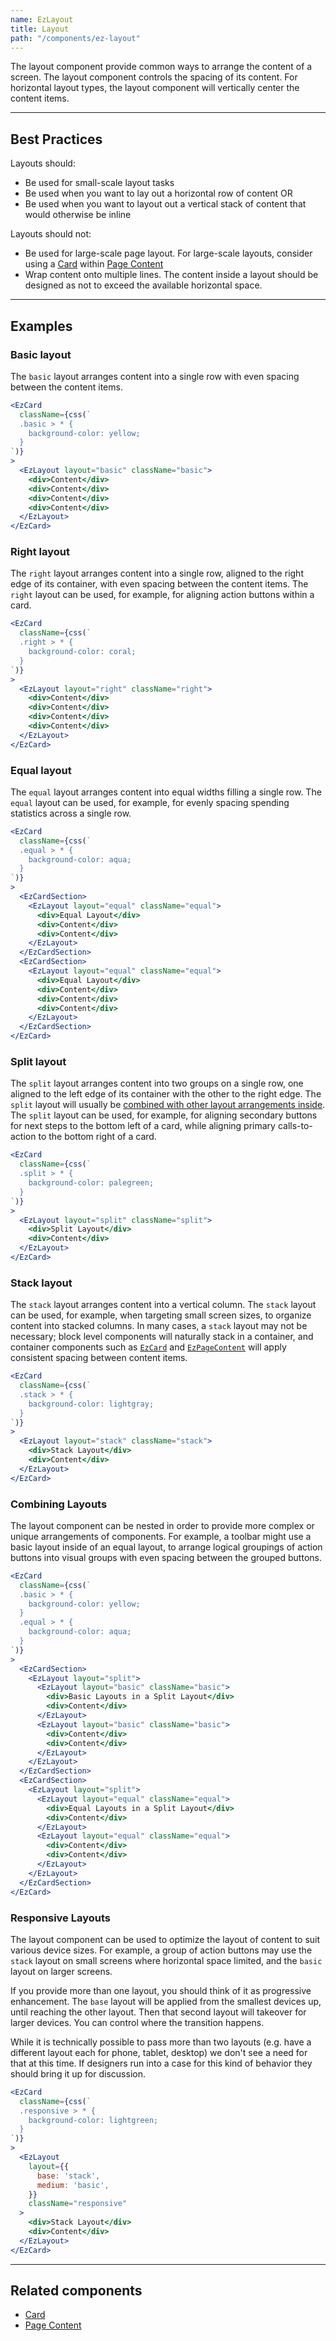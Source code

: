 ```yaml
---
name: EzLayout
title: Layout
path: "/components/ez-layout"
---
```


The layout component provide common ways to arrange the content of a screen. The layout component controls the spacing of its content. For horizontal layout types, the layout component will vertically center the content items.

---

## Best Practices

Layouts should:

* Be used for small-scale layout tasks
* Be used when you want to lay out a horizontal row of content OR
* Be used when you want to layout out a vertical stack of content that would otherwise be inline

Layouts should not:

* Be used for large-scale page layout. For large-scale layouts, consider using a [Card](/components/ez-card) within [Page Content](/components/ez-page-content)
* Wrap content onto multiple lines. The content inside a layout should be designed as not to exceed the available horizontal space.

---

## Examples

### Basic layout

The `basic` layout arranges content into a single row with even spacing between the content items.

```jsx
<EzCard
  className={css(`
  .basic > * {
    background-color: yellow;
  }
`)}
>
  <EzLayout layout="basic" className="basic">
    <div>Content</div>
    <div>Content</div>
    <div>Content</div>
    <div>Content</div>
  </EzLayout>
</EzCard>
```

### Right layout

The `right` layout arranges content into a single row, aligned to the right edge of its container, with even spacing between the content items. The `right` layout can be used, for example, for aligning action buttons within a card.

```jsx
<EzCard
  className={css(`
  .right > * {
    background-color: coral;
  }
`)}
>
  <EzLayout layout="right" className="right">
    <div>Content</div>
    <div>Content</div>
    <div>Content</div>
    <div>Content</div>
  </EzLayout>
</EzCard>
```

### Equal layout

The `equal` layout arranges content into equal widths filling a single row. The `equal` layout can be used, for example, for evenly spacing spending statistics across a single row.

```jsx
<EzCard
  className={css(`
  .equal > * {
    background-color: aqua;
  }
`)}
>
  <EzCardSection>
    <EzLayout layout="equal" className="equal">
      <div>Equal Layout</div>
      <div>Content</div>
      <div>Content</div>
    </EzLayout>
  </EzCardSection>
  <EzCardSection>
    <EzLayout layout="equal" className="equal">
      <div>Equal Layout</div>
      <div>Content</div>
      <div>Content</div>
      <div>Content</div>
    </EzLayout>
  </EzCardSection>
</EzCard>
```

### Split layout

The `split` layout arranges content into two groups on a single row, one aligned to the left edge of its container with the other to the right edge. The `split` layout will usually be [combined with other layout arrangements inside](#combining-layouts). The `split` layout can be used, for example, for aligning secondary buttons for next steps to the bottom left of a card, while aligning primary calls-to-action to the bottom right of a card.

```jsx
<EzCard
  className={css(`
  .split > * {
    background-color: palegreen;
  }
`)}
>
  <EzLayout layout="split" className="split">
    <div>Split Layout</div>
    <div>Content</div>
  </EzLayout>
</EzCard>
```

### Stack layout

The `stack` layout arranges content into a vertical column. The `stack` layout can be used, for example, when targeting small screen sizes, to organize content into stacked columns. In many cases, a `stack` layout may not be necessary; block level components will naturally stack in a container, and container components such as [`EzCard`](/components/ez-card) and [`EzPageContent`](/components/ez-page-content) will apply consistent spacing between content items.

```jsx
<EzCard
  className={css(`
  .stack > * {
    background-color: lightgray;
  }
`)}
>
  <EzLayout layout="stack" className="stack">
    <div>Stack Layout</div>
    <div>Content</div>
  </EzLayout>
</EzCard>
```

### Combining Layouts

The layout component can be nested in order to provide more complex or unique arrangements of components. For example, a toolbar might use a basic layout inside of an equal layout, to arrange logical groupings of action buttons into visual groups with even spacing between the grouped buttons.

```jsx
<EzCard
  className={css(`
  .basic > * {
    background-color: yellow;
  }
  .equal > * {
    background-color: aqua;
  }
`)}
>
  <EzCardSection>
    <EzLayout layout="split">
      <EzLayout layout="basic" className="basic">
        <div>Basic Layouts in a Split Layout</div>
        <div>Content</div>
      </EzLayout>
      <EzLayout layout="basic" className="basic">
        <div>Content</div>
        <div>Content</div>
      </EzLayout>
    </EzLayout>
  </EzCardSection>
  <EzCardSection>
    <EzLayout layout="split">
      <EzLayout layout="equal" className="equal">
        <div>Equal Layouts in a Split Layout</div>
        <div>Content</div>
      </EzLayout>
      <EzLayout layout="equal" className="equal">
        <div>Content</div>
        <div>Content</div>
      </EzLayout>
    </EzLayout>
  </EzCardSection>
</EzCard>
```

### Responsive Layouts

The layout component can be used to optimize the layout of content to suit various device sizes. For example, a group of action buttons may use the `stack` layout on small screens where horizontal space limited, and the `basic` layout on larger screens.

If you provide more than one layout, you should think of it as progressive enhancement. The `base` layout will be applied from the smallest devices up, until reaching the other layout. Then that second layout will takeover for larger devices. You can control where the transition happens.

While it is technically possible to pass more than two layouts (e.g. have a different layout each for phone, tablet, desktop) we don't see a need for that at this time. If designers run into a case for this kind of behavior they should bring it up for discussion.

```jsx
<EzCard
  className={css(`
  .responsive > * {
    background-color: lightgreen;
  }
`)}
>
  <EzLayout
    layout={{
      base: 'stack',
      medium: 'basic',
    }}
    className="responsive"
  >
    <div>Stack Layout</div>
    <div>Content</div>
  </EzLayout>
</EzCard>
```

---

## Related components

* [Card](/components/ez-card)
* [Page Content](/components/ez-page-content)
